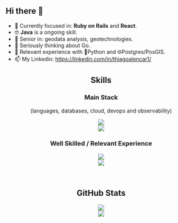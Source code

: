 ## Hi there 👋
- 🎯 Currently focused in: **Ruby on Rails** and **React**.
- 🤓 **Java** is a ongoing skill.
- 👴 Senior in: geodata analysis, geotechnologies.
- 🤔 Seriously thinking about Go.
- 🧰 Relevant experience with 🐍Python and 🌐Postgres/PosGIS.
- 📫 My Linkedin: https://linkedin.com/in/thiagoalencar1/

<div align="center">
  <h2>Skills</h2>
  <h3>Main Stack</h3>
  <p>(languages, databases, cloud, devops and observability)</p>
  <p>
    <img src="https://skillicons.dev/icons?i=ruby,rails,html,css,js,postgres,mysql" /> <br />
    <img src="https://skillicons.dev/icons?i=aws,docker,git,github,gitlab,linux,bash" />
  </p>
  
  <h3>Well Skilled / Relevant Experience</h3>
  <p>
    <img src="https://skillicons.dev/icons?i=python,react,ts,elixir,tailwind,sqlite" /> <br />
    <img src="https://skillicons.dev/icons?i=java,redis,rabbitmq,graphql,bootstrap" />
  </p>
</div>
<br />
<div align="center">
  <h2>GitHub Stats</h2>
  <img src="https://github-readme-stats-git-masterrstaa-rickstaa.vercel.app/api/top-langs/?username=thiagoalencar1&layout=compact&bg_color=000&border_color=30A3DC&title_color=E94D5F&text_color=FFF" /><br />
  <img src="https://streak-stats.demolab.com?user=thiagoalencar1&theme=dark&exclude_days=Sun%2CSat" />
</div>

<!--
**thiagogondim/thiagogondim** is a ✨ _special_ ✨ repository because its `README.md` (this file) appears on your GitHub profile.

Here are some ideas to get you started:

- 🔭 I’m currently working on ...
- 🌱 I’m currently learning ...
- 👯 I’m looking to collaborate on ...
- 🤔 I’m looking for help with ...
- 💬 Ask me about ...
- 📫 How to reach me: ...
- 😄 Pronouns: ...
- ⚡ Fun fact: ...
-->
